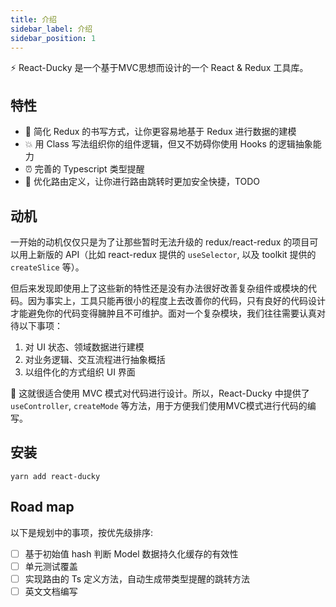 ```yaml
---
title: 介绍
sidebar_label: 介绍
sidebar_position: 1
---
```


⚡️ React-Ducky 是一个基于MVC思想而设计的一个 React & Redux 工具库。

## 特性

- 🦖 简化 Redux 的书写方式，让你更容易地基于 Redux  进行数据的建模
- 💥 用 Class 写法组织你的组件逻辑，但又不妨碍你使用 Hooks 的逻辑抽象能力
- ⏰ 完善的 Typescript 类型提醒
- 👬 优化路由定义，让你进行路由跳转时更加安全快捷，TODO

## 动机

一开始的动机仅仅只是为了让那些暂时无法升级的 redux/react-redux 的项目可以用上新版的 API（比如 react-redux 提供的 `useSelector`, 以及 toolkit 提供的 `createSlice` 等）。

但后来发现即使用上了这些新的特性还是没有办法很好改善复杂组件或模块的代码。因为事实上，工具只能再很小的程度上去改善你的代码，只有良好的代码设计才能避免你的代码变得臃肿且不可维护。面对一个复杂模块，我们往往需要认真对待以下事项：

1. 对 UI 状态、领域数据进行建模
2. 对业务逻辑、交互流程进行抽象概括
3. 以组件化的方式组织 UI 界面

🤔 这就很适合使用 MVC 模式对代码进行设计。所以，React-Ducky 中提供了 `useController`, `createMode` 等方法，用于方便我们使用MVC模式进行代码的编写。

## 安装
```shell
yarn add react-ducky
```


## Road map

以下是规划中的事项，按优先级排序:

- [ ] 基于初始值 hash 判断 Model 数据持久化缓存的有效性
- [ ] 单元测试覆盖
- [ ] 实现路由的 Ts 定义方法，自动生成带类型提醒的跳转方法
- [ ] 英文文档编写
